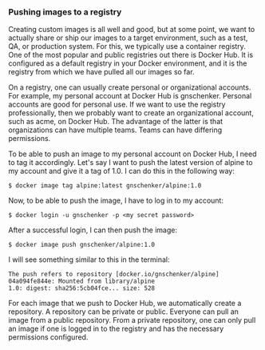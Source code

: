 ### Pushing images to a registry

Creating custom images is all well and good, but at some point, we want to actually share or ship our images to a target environment, such as a test, QA, or production system. For this, we typically use a container registry. One of the most popular and public registries out there is Docker Hub. It is configured as a default registry in your Docker environment, and it is the registry from which we have pulled all our images so far.

On a registry, one can usually create personal or organizational accounts. For example, my personal account at Docker Hub is gnschenker. Personal accounts are good for personal use. If we want to use the registry professionally, then we probably want to create an organizational account, such as acme, on Docker Hub. The advantage of the latter is that organizations can have multiple teams. Teams can have differing permissions.

To be able to push an image to my personal account on Docker Hub, I need to tag it accordingly. Let's say I want to push the latest version of alpine to my account and give it a tag of 1.0. I can do this in the following way:

```
$ docker image tag alpine:latest gnschenker/alpine:1.0
```

Now, to be able to push the image, I have to log in to my account:

```
$ docker login -u gnschenker -p <my secret password>
```

After a successful login, I can then push the image:

```
$ docker image push gnschenker/alpine:1.0
```

I will see something similar to this in the terminal:

```
The push refers to repository [docker.io/gnschenker/alpine]
04a094fe844e: Mounted from library/alpine
1.0: digest: sha256:5cb04fce... size: 528
```

For each image that we push to Docker Hub, we automatically create a repository. A repository can be private or public. Everyone can pull an image from a public repository. From a private repository, one can only pull an image if one is logged in to the registry and has the necessary permissions configured.

